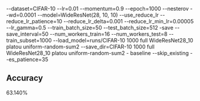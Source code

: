 --dataset=CIFAR-10 --lr=0.01 --momentum=0.9 --epoch=1000 --nesterov --wd=0.0001 --model=WideResNet(28, 10, 10) --use_reduce_lr --reduce_lr_patience=10 --reduce_lr_delta=0.001 --reduce_lr_min_lr=0.00005 --lr_gamma=0.5 --train_batch_size=50 --test_batch_size=512 -save --save_interval=50 --num_workers_train=16 --num_workers_test=8 --train_subset=1000 --load_model=runs/CIFAR-10 1000 full WideResNet28_10 platou uniform-random-sum2 --save_dir=CIFAR-10 1000 full WideResNet28_10 platou uniform-random-sum2 - baseline --skip_existing --es_patience=35
## Accuracy
 63.140%